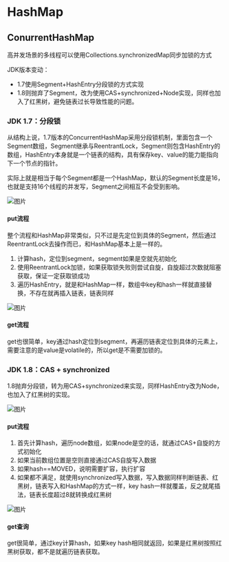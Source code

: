 # HashMap

## ConurrentHashMap

高并发场景的多线程可以使用Collections.synchronizedMap同步加锁的方式

JDK版本变动：

* 1.7使用Segment+HashEntry分段锁的方式实现
* 1.8则抛弃了Segment，改为使用CAS+synchronized+Node实现，同样也加入了红黑树，避免链表过长导致性能的问题。

### JDK 1.7：分段锁

从结构上说，1.7版本的ConcurrentHashMap采用分段锁机制，里面包含一个Segment数组，Segment继承与ReentrantLock，Segment则包含HashEntry的数组，HashEntry本身就是一个链表的结构，具有保存key、value的能力能指向下一个节点的指针。

实际上就是相当于每个Segment都是一个HashMap，默认的Segment长度是16，也就是支持16个线程的并发写，Segment之间相互不会受到影响。

![图片](http://haoimg.hifool.cn/img/640)

#### put流程

整个流程和HashMap非常类似，只不过是先定位到具体的Segment，然后通过ReentrantLock去操作而已，和HashMap基本上是一样的。

1. 计算hash，定位到segment，segment如果是空就先初始化
2. 使用ReentrantLock加锁，如果获取锁失败则尝试自旋，自旋超过次数就阻塞获取，保证一定获取锁成功
3. 遍历HashEntry，就是和HashMap一样，数组中key和hash一样就直接替换，不存在就再插入链表，链表同样

![图片](https://mmbiz.qpic.cn/mmbiz_jpg/ibBMVuDfkZUljPgPC9h7FmEyOSbttvPeh5Ua8JnShvjMmVbqbnG4SBeM0XbGC7XicL1tyic2ZsCLUM8doxianE5W9w/640?wx_fmt=jpeg&tp=webp&wxfrom=5&wx_lazy=1&wx_co=1)

#### get流程

get也很简单，key通过hash定位到segment，再遍历链表定位到具体的元素上，需要注意的是value是volatile的，所以get是不需要加锁的。



### JDK 1.8：CAS + synchronized

1.8抛弃分段锁，转为用CAS+synchronized来实现，同样HashEntry改为Node，也加入了红黑树的实现。

![图片](https://mmbiz.qpic.cn/mmbiz_jpg/ibBMVuDfkZUljPgPC9h7FmEyOSbttvPehOaIZhNNGIw92iaLxnZW4PsxRN64LOy5vZCLrOcjf22f4umKTgtEU9TQ/640?wx_fmt=jpeg&tp=webp&wxfrom=5&wx_lazy=1&wx_co=1)

#### put流程

1. 首先计算hash，遍历node数组，如果node是空的话，就通过CAS+自旋的方式初始化
2. 如果当前数组位置是空则直接通过CAS自旋写入数据
3. 如果hash==MOVED，说明需要扩容，执行扩容
4. 如果都不满足，就使用synchronized写入数据，写入数据同样判断链表、红黑树，链表写入和HashMap的方式一样，key hash一样就覆盖，反之就尾插法，链表长度超过8就转换成红黑树

![图片](https://mmbiz.qpic.cn/mmbiz_jpg/ibBMVuDfkZUljPgPC9h7FmEyOSbttvPehSWXgNAwd00W76yvhUsqNK8uztPmTQwzicee3zNic0po5hjZILceUTiaCg/640?wx_fmt=jpeg&tp=webp&wxfrom=5&wx_lazy=1&wx_co=1)

#### get查询

get很简单，通过key计算hash，如果key hash相同就返回，如果是红黑树按照红黑树获取，都不是就遍历链表获取。